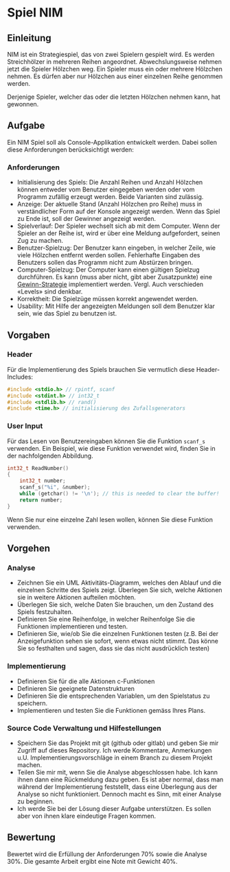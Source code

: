# Spiel NIM

## Einleitung

NIM ist ein Strategiespiel, das von zwei Spielern gespielt wird. Es werden Streichhölzer in mehreren Reihen angeordnet. Abwechslungsweise nehmen jetzt die Spieler Hölzchen weg. Ein Spieler muss ein oder mehrere Hölzchen nehmen. Es dürfen aber nur Hölzchen aus einer einzelnen Reihe genommen werden.

Derjenige Spieler, welcher das oder die letzten Hölzchen nehmen kann, hat gewonnen.

## Aufgabe

Ein NIM Spiel soll als Console-Applikation entwickelt werden. Dabei sollen diese Anforderungen berücksichtigt werden:

### Anforderungen

- Initialisierung des Spiels: Die Anzahl Reihen und Anzahl Hölzchen können entweder vom Benutzer eingegeben werden oder vom Programm zufällig erzeugt werden. Beide Varianten sind zulässig.
- Anzeige: Der aktuelle Stand (Anzahl Hölzchen pro Reihe) muss in verständlicher Form auf der Konsole angezeigt werden. Wenn das Spiel zu Ende ist, soll der Gewinner angezeigt werden.
- Spielverlauf: Der Spieler wechselt sich ab mit dem Computer. Wenn der Spieler an der Reihe ist, wird er über eine Meldung aufgefordert, seinen Zug zu machen.
- Benutzer-Spielzug: Der Benutzer kann eingeben, in welcher Zeile, wie viele Hölzchen entfernt werden sollen. Fehlerhafte Eingaben des Benutzers sollen das Programm nicht zum Abstürzen bringen.
- Computer-Spielzug: Der Computer kann einen gültigen Spielzug durchführen. Es kann (muss aber nicht, gibt aber Zusatzpunkte) eine [Gewinn-Strategie](https://www.hep-verlag.ch/pub/media/import/public/6486/mathematikaufgaben.pdf) implementiert werden. Vergl. Auch verschieden «Levels» sind denkbar.
- Korrektheit: Die Spielzüge müssen korrekt angewendet werden.
- Usability: Mit Hilfe der angezeigten Meldungen soll dem Benutzer klar sein, wie das Spiel zu benutzen ist.

## Vorgaben

### Header

Für die Implementierung des Spiels brauchen Sie vermutlich diese Header-Includes:

```c
#include <stdio.h> // rpintf, scanf 
#include <stdint.h> // int32_t 
#include <stdlib.h> // rand() 
#include <time.h> // initialisierung des Zufallsgenerators
```

### User Input

Für das Lesen von Benutzereingaben können Sie die Funktion `scanf_s` verwenden. Ein Beispiel, wie diese Funktion verwendet wird, finden Sie in der nachfolgenden Abbildung.

```c
int32_t ReadNumber()
{ 
    int32_t number;
    scanf_s("%i", &number);
    while (getchar() != '\n'); // this is needed to clear the buffer!
    return number;
}
```

Wenn Sie nur eine einzelne Zahl lesen wollen, können Sie diese Funktion verwenden.

## Vorgehen

### Analyse

- Zeichnen Sie ein UML Aktivitäts-Diagramm, welches den Ablauf und die einzelnen Schritte des Spiels zeigt. Überlegen Sie sich, welche Aktionen sie in weitere Aktionen aufteilen möchten.
- Überlegen Sie sich, welche Daten Sie brauchen, um den Zustand des Spiels festzuhalten.
- Definieren Sie eine Reihenfolge, in welcher Reihenfolge Sie die Funktionen implementieren und testen.
- Definieren Sie, wie/ob Sie die einzelnen Funktionen testen (z.B. Bei der Anzeigefunktion sehen sie sofort, wenn etwas nicht stimmt. Das könne Sie so festhalten und sagen, dass sie das nicht ausdrücklich testen)

### Implementierung

- Definieren Sie für die alle Aktionen c-Funktionen
- Definieren Sie geeignete Datenstrukturen
- Definieren Sie die entsprechenden Variablen, um den Spielstatus zu speichern.
- Implementieren und testen Sie die Funktionen gemäss Ihres Plans.

### Source Code Verwaltung und Hilfestellungen

- Speichern Sie das Projekt mit git (github oder gitlab) und geben Sie mir Zugriff auf dieses Repository. Ich werde Kommentare, Anmerkungen u.U. Implementierungsvorschläge in einem Branch zu diesem Projekt machen.
- Teilen Sie mir mit, wenn Sie die Analyse abgeschlossen habe. Ich kann ihnen dann eine Rückmeldung dazu geben. Es ist aber normal, dass man während der Implementierung feststellt, dass eine Überlegung aus der Analyse so nicht funktioniert. Dennoch macht es Sinn, mit einer Analyse zu beginnen.
- Ich werde Sie bei der Lösung dieser Aufgabe unterstützen. Es sollen aber von ihnen klare eindeutige Fragen kommen.

## Bewertung

Bewertet wird die Erfüllung der Anforderungen 70% sowie die Analyse 30%. Die gesamte Arbeit ergibt eine Note mit Gewicht 40%.
